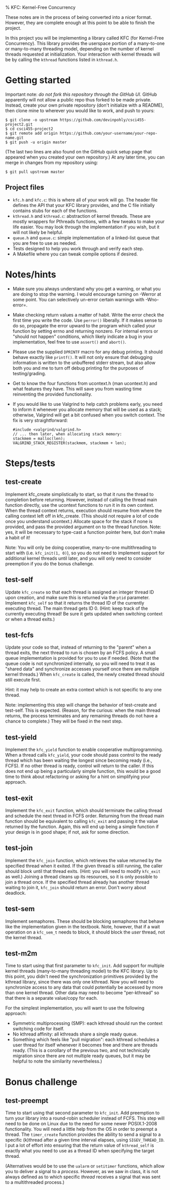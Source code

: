 % KFC: Kernel-Free Concurrency

These notes are in the process of being converted into a nicer format.
However, they are complete enough at this point to be able to finish the
project.

In this project you will be implementing a library called KFC (for Kernel-Free
Concurrency).  This library provides the userspace portion of a many-to-one or
many-to-many threading model, depending on the number of kernel threads
requested at initialization.  Your interaction with kernel threads will be by
calling the `kthread` functions listed in `kthread.h`.


# Getting started

Important note: *do not fork this repository through the GitHub UI.*  GitHub
apparently will not allow a public repo thus forked to be made private.
Instead, create your own private repository (don't initialize with a README),
then clone mine to wherever you would like to work, and push to yours:

    $ git clone -o upstream https://github.com/devinpohly/csci455-project2.git
    $ cd csci455-project2
    $ git remote add origin https://github.com/your-username/your-repo-name.git
    $ git push -u origin master

(The last two lines are also found on the GitHub quick setup page that appeared
when you created your own repository.)  At any later time, you can merge in
changes from my repository using:

    $ git pull upstream master

## Project files

- `kfc.h` and `kfc.c`: this is where all of your work will go.  The header file
  defines the API that your KFC library provides, and the C file initially
  contains stubs for each of the functions.
- `kthread.h` and `kthread.c`: abstraction of kernel threads.  These are mostly
  wrappers for Pthreads functions, with a few tweaks to make your life easier.
  You may look through the implementation if you wish, but it will not likely
  be helpful.
- `queue.h` and `queue.c`: simple implementation of a linked-list queue that
  you are free to use as needed.
- Tests designed to help you work through and verify each step.
- A Makefile where you can tweak compile options if desired.


# Notes/hints

- Make sure you always understand why you get a warning, or what you are doing
  to stop the warning.  I would encourage turning on -Werror at some point.
  You can selectively un-error certain warnings with -Wno-error=<error name>.

- Make checking return values a matter of habit.  Write the error check the
  first time you write the code.  Use `perror()` liberally.  If it makes sense
  to do so, propagate the error upward to the program which called your
  function by setting errno and returning nonzero.  For internal errors or
  "should not happen" conditions, which likely indicate a bug in your
  implementation, feel free to use `assert()` and `abort()`.

- Please use the supplied `DPRINTF` macro for any debug printing.  It should
  behave exactly like `printf()`.  It will not only ensure that debugging
  information is written to the unbuffered stderr stream, but also allow both
  you and me to turn off debug printing for the purposes of testing/grading.

- Get to know the four functions from ucontext.h (man ucontext.h) and what
  features they have.  This will save you from wasting time reinventing the
  provided functionality.

- If you would like to use Valgrind to help catch problems early, you need to
  inform it whenever you allocate memory that will be used as a stack;
  otherwise, Valgrind will get a bit confused when you switch context.  The fix
  is very straightforward:

      #include <valgrind/valgrind.h>
      // ... then later, when allocating stack memory:
      stackmem = malloc(len);
      VALGRIND_STACK_REGISTER(stackmem, stackmem + len);


# Steps/tests

## test-create

Implement kfc_create simplistically to start, so that it runs the thread to
completion before returning.  However, instead of calling the thread main
function directly, use the ucontext functions to run it in its own context.
When the thread context returns, execution should resume from where the calling
context left off in kfc_create.  (This should not require a lot of code once
you understand ucontext.)  Allocate space for the stack if none is provided,
and pass the provided argument on to the thread function.  Note: yes, it will
be necessary to type-cast a function pointer here, but don't make a habit of
it!

Note: You will only be doing cooperative, many-to-one multithreading to start
with (i.e. `kfc_init(1, 0)`), so you do not need to implement support for
additional kernel threads until later, and you will only need to consider
preemption if you do the bonus challenge.

## test-self

Update `kfc_create` so that each thread is assigned an integer thread ID upon
creation, and make sure this is returned via the `ptid` parameter.  Implement
`kfc_self` so that it returns the thread ID of the currently executing thread.
The main thread gets ID 0.  (Hint: keep track of the currently executing
thread!  Be sure it gets updated when switching context or when a thread
exits.)

## test-fcfs

Update your code so that, instead of returning to the "parent" when a thread
exits, the next thread to run is chosen by an FCFS policy.  A small queue
implementation is provided for you to use if needed.  (Note that the queue code
is not synchronized internally, so you will need to treat it as "shared data"
and synchronize accesses yourself once there are multiple kernel threads.) When
`kfc_create` is called, the newly created thread should still execute first.

Hint: it may help to create an extra context which is not specific to any one
thread.

Note: implementing this step will change the behavior of test-create and
test-self.  This is expected.  (Reason, for the curious: when the main thread
returns, the process terminates and any remaining threads do not have a chance
to complete.)  They will be fixed in the next step.

## test-yield

Implement the `kfc_yield` function to enable cooperative multiprogramming.
When a thread calls `kfc_yield`, your code should pass control to the ready
thread which has been waiting the longest since becoming ready (i.e., FCFS).
If no other thread is ready, control will return to the caller.  If this does
not end up being a particularly simple function, this would be a good time to
think about refactoring or asking for a hint on simplifying your approach.

## test-exit

Implement the `kfc_exit` function, which should terminate the calling thread
and schedule the next thread in FCFS order.  Returning from the thread main
function should be equivalent to calling `kfc_exit` and passing it the value
returned by the function.  Again, this will end up being a simple function if
your design is in good shape; if not, ask for some direction.

## test-join

Implement the `kfc_join` function, which retrieves the value returned by the
specified thread when it exited.  If the given thread is still running, the
caller should block until that thread exits.  (Hint: you will need to modify
`kfc_exit` as well.)  Joining a thread cleans up its resources, so it is only
possible to join a thread once.  If the specified thread already has another
thread waiting to join it, `kfc_join` should return an error.  Don't worry
about deadlock.

## test-sem

Implement semaphores.  These should be blocking semaphores that behave like the
implementation given in the textbook.  Note, however, that if a wait operation
on a `kfc_sem_t` needs to block, it should block the *user* thread, not the
kernel thread.

## test-m2m

Time to start using that first parameter to `kfc_init`.  Add support for multiple
kernel threads (many-to-many threading model) to the KFC library.  Up to this
point, you didn't need the synchronization primitives provided by the kthread
library, since there was only one kthread.  Now you will need to synchronize
access to any data that could potentially be accessed by more than one kernel
thread.  Other data may need to become "per-kthread" so that there is a
separate value/copy for each.

For the simplest implementation, you will want to use the following approach:

- Symmetric multiprocessing (SMP): each kthread should run the context
  switching code for itself.
- No kthread affinity: all kthreads share a single ready queue.
- Something which feels like "pull migration": each kthread schedules a user
  thread for itself whenever it becomes free and there are threads ready.
  (This is a corollary of the previous two, and not technically migration since
  there are not multiple ready queues, but it may be helpful to note the
  similarity nevertheless.)


# Bonus challenge

## test-preempt

Time to start using that second parameter to `kfc_init`.  Add preemption to
turn your library into a round-robin scheduler instead of FCFS.  This step will
need to be done on Linux due to the need for some newer POSIX.1-2008
functionality.  You will need a little help from the OS in order to preempt a
thread.  The `timer_create` function provides the ability to send a signal to a
specific (k)thread after a given time interval elapses, using
`SIGEV_THREAD_ID`.  I put a lot of effort into ensuring that the return value
of `kthread_self` is exactly what you need to use as a thread ID when
specifying the target thread.

(Alternatives would be to use the `ualarm` or `setitimer` functions, which
allow you to deliver a signal to a *process*.  However, as we saw in class, it
is not always defined as to which specific *thread* receives a signal that was
sent to a multithreaded process.)
